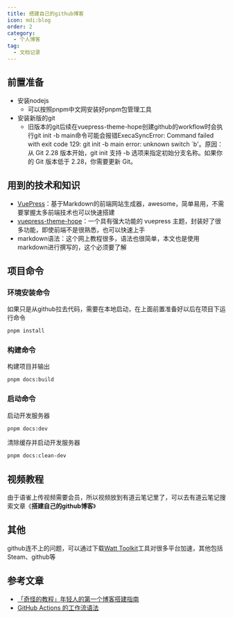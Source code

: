 ```yaml
---
title: 搭建自己的github博客
icon: mdi:blog
order: 2
category:
  - 个人博客
tag:
  - 文档记录
---
```


## 前置准备
- 安装nodejs
  - 可以按照pnpm中文网安装好pnpm包管理工具
- 安装新版的git
  - 旧版本的git后续在vuepress-theme-hope创建github的workflow时会执行git init -b main命令可能会报错ExecaSyncError: Command failed with exit code 129: git init -b main  error: unknown switch `b'。原因：从 Git 2.28 版本开始，git init 支持 -b 选项来指定初始分支名称。如果你的 Git 版本低于 2.28，你需要更新 Git。

## 用到的技术和知识
- [VuePress](https://vuepress.vuejs.org/zh/)：基于Markdown的前端网站生成器，awesome，简单易用，不需要掌握太多前端技术也可以快速搭建
- [vuepress-theme-hope](https://theme-hope.vuejs.press/zh/get-started/)：一个具有强大功能的 vuepress 主题，封装好了很多功能，即使前端不是很熟悉，也可以快速上手
- markdown语法：这个网上教程很多，语法也很简单，本文也是使用markdown进行撰写的，这个必须要了解

## 项目命令
### 环境安装命令
如果只是从github拉去代码，需要在本地启动，在上面前置准备好以后在项目下运行命令
```` bash
pnpm install
````
### 构建命令
构建项目并输出
```` bash
pnpm docs:build
````
### 启动命令
启动开发服务器
```` bash
pnpm docs:dev
````
清除缓存并启动开发服务器
```` bash
pnpm docs:clean-dev
````

## 视频教程
由于语雀上传视频需要会员，所以视频放到有道云笔记里了，可以去有道云笔记搜索文章《**搭建自己的github博客**》

## 其他
github连不上的问题，可以通过下载[Watt Toolkit](https://steampp.net/)工具对很多平台加速，其他包括Steam、github等

## 参考文章
- [「奇怪的教程」年轻人的第一个博客搭建指南](https://segmentfault.com/a/1190000038885122)
- [GitHub Actions 的工作流语法](https://docs.github.com/zh/actions/writing-workflows/workflow-syntax-for-github-actions)